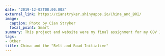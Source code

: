 ```yaml
---
date: "2019-12-02T00:00:00Z"
external_link: https://cianstryker.shinyapps.io/China_and_BRI/
image:
  caption: Photo by Cian Stryker
  focal_point: Smart
summary: This project and website were my final assignment for my GOV 1005 'Data' class at Harvard University. In this project I analyze China's use of foreign direct investment, especially any investment that is a part of the Belt and Road Initiative. 
tags:
- Other
title: China and the "Belt and Road Initiative"
---
```

